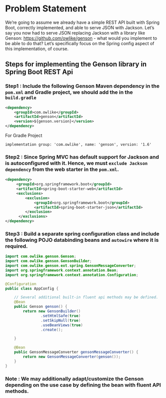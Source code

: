 

# Problem Statement
We’re going to assume we already have a simple REST API built with Spring Boot, correctly implemented, and able to serve JSON with Jackson.
Let’s say you now had to serve JSON replacing Jackson with a library like Genson: https://github.com/owlike/genson - what would you implement to be able to do that? Let’s specifically focus on the Spring config aspect of this implementation, of course.

## Steps for implementing the Genson library in Spring Boot REST Api

### Step1 : Include the following Genson Maven dependency in the `pom.xml` and Gradle project, we should add the in the `build.gradle`

```xml
<dependency>
    <groupId>com.owlike</groupId>
    <artifactId>genson</artifactId>
    <version>${genson.version}</version>
</dependency>

```
For Gradle Project
```
implementation group: 'com.owlike', name: 'genson', version: '1.6'
```

### Step2 : Since Spring MVC has default support for Jackson and is autoconfigured with it. Hence, we must `exclude Jackson dependency` from the web starter in the `pom.xml`.

```xml
<dependency>
     <groupId>org.springframework.boot</groupId>
     <artifactId>spring-boot-starter-web</artifactId>
     <exclusions>
         <exclusion>
             <groupId>org.springframework.boot</groupId>
             <artifactId>spring-boot-starter-json</artifactId>
         </exclusion>
      </exclusions>
</dependency>

```

### Step3 : Build a separate spring configuration class and include the following POJO databinding beans and `autowire` where it is required.
```java
import com.owlike.genson.Genson;
import com.owlike.genson.GensonBuilder;
import com.owlike.genson.ext.spring.GensonMessageConverter;
import org.springframework.context.annotation.Bean;
import org.springframework.context.annotation.Configuration;

@Configuration
public class AppConfig {

    // Several additional built-in fluent api methods may be defined.
    @Bean
    public Genson genson() {
        return new GensonBuilder()
                .setHtmlSafe(true)
                .setSkipNull(true)
                .useBeanViews(true)
                .create();

    }

    @Bean
    public GensonMessageConverter gensonMessageConverter() {
        return new GensonMessageConverter(genson());
    }
}

```
### Note : We may additionally adapt/customize the Genson depending on the use case by defining the bean with fluent API methods.

